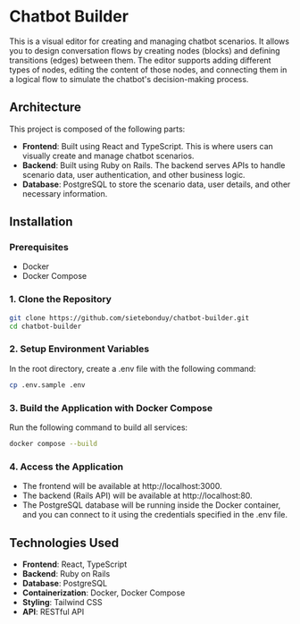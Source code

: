# Chatbot Builder

This is a visual editor for creating and managing chatbot scenarios. It allows you to design conversation flows by creating nodes (blocks) and defining transitions (edges) between them. The editor supports adding different types of nodes, editing the content of those nodes, and connecting them in a logical flow to simulate the chatbot's decision-making process.

## Architecture

This project is composed of the following parts:

- **Frontend**: Built using React and TypeScript. This is where users can visually create and manage chatbot scenarios.
- **Backend**: Built using Ruby on Rails. The backend serves APIs to handle scenario data, user authentication, and other business logic.
- **Database**: PostgreSQL to store the scenario data, user details, and other necessary information.

## Installation

### Prerequisites

- Docker
- Docker Compose

### 1. Clone the Repository

```bash
git clone https://github.com/sietebonduy/chatbot-builder.git
cd chatbot-builder
```

### 2. Setup Environment Variables
In the root directory, create a .env file with the following command:
```bash
cp .env.sample .env
```

### 3. Build the Application with Docker Compose
Run the following command to build all services:
```bash
docker compose --build
```

### 4. Access the Application
- The frontend will be available at http://localhost:3000.
- The backend (Rails API) will be available at http://localhost:80.
- The PostgreSQL database will be running inside the Docker container, and you can connect to it using the credentials specified in the .env file.


## Technologies Used

- **Frontend**: React, TypeScript
- **Backend**: Ruby on Rails
- **Database**: PostgreSQL
- **Containerization**: Docker, Docker Compose
- **Styling**: Tailwind CSS
- **API**: RESTful API